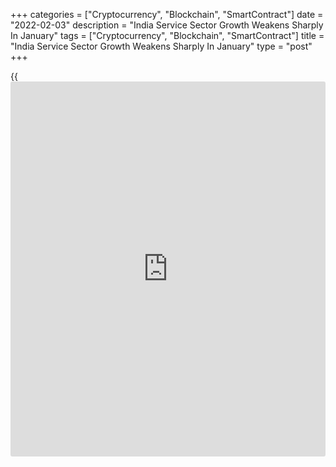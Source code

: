 +++
categories = ["Cryptocurrency", "Blockchain", "SmartContract"]
date = "2022-02-03"
description = "India Service Sector Growth Weakens Sharply In January"
tags = ["Cryptocurrency", "Blockchain", "SmartContract"]
title = "India Service Sector Growth Weakens Sharply In January"
type = "post"
+++

{{<iframe id="large-banner" src="https://www.bounty.group/#slide=23.0" width="100%" height="600" scrolling="no" style="border: 0px solid rgb(216, 221, 230); border-radius: 3px;">}}

India's service sector expanded at the slowest pace in the current six-
month sequence of growth amid the escalation of the pandemic, survey
results from IHS Markit showed on Thursday.

The services Purchasing Managers' Index fell to 51.5 in January from
55.5 in December. However, a score above neutral 50.0 indicates
expansion.

The upturn was reportedly stymied by the intensification of the
pandemic, the reintroduction of restrictions and inflationary pressures.

The survey showed that new work intake growth slowed in January as
demand was dampened by the fast spread of the Omicron variant.

New export [business][1] fell at a moderate pace that was the slowest in
the current sequence of contraction which started in March 2020.

Service sector jobs declined for the second month running in January,
owing to reduced output requirements among some businesses and future
uncertainty. Although business sentiment remained positive, it slipped
to a six-month low.

The overall input rate of inflation climbed to its highest since
December 2011 and the rate of output price inflation was moderate.

The composite output index that combines the performance of
manufacturing and services, dropped to 53.0 in January from 56.4 in the
previous month. The index signaled the slowest rate of expansion in the
current six-month period of growth.

For comments and feedback [contact](https://www.playgroundfx.com/contact/): editorial@rtt[news](https://www.letsplayfx.com/blog/forex-news-website/).com

[Economic News][2]

 **What parts of the world are seeing the best (and worst) economic
performances lately? Click[here][3] to check out our [Econ Scorecard][3]
and find out! See up-to-the-moment [ranking](https://www.playgroundfx.com/blog/crypto-exchange-ranking/)s for the best and worst
performers in [GDP][4], [unemployment rate][5], [inflation][6] and much
more.**

   1. www.rtt[news](https://www.letsplayfx.com/blog/forex-news-website/).com/Content/Business.aspx
   2. www.rtt[news](https://www.letsplayfx.com/blog/forex-news-website/).com/Content/EconomicNews.aspx
   3. www.rtt[news](https://www.letsplayfx.com/blog/forex-news-website/).com/economic-scorecard/world-rank/industrial-production/highest-performance.aspx
   4. www.rtt[news](https://www.letsplayfx.com/blog/forex-news-website/).com/economic-scorecard/world-rank/GDP/highest-performance.aspx
   5. www.rtt[news](https://www.letsplayfx.com/blog/forex-news-website/).com/economic-scorecard/world-rank/unemployment-rate/lowest-performance.aspx
   6. www.rtt[news](https://www.letsplayfx.com/blog/forex-news-website/).com/economic-scorecard/world-rank/CPI/highest-performance.aspx